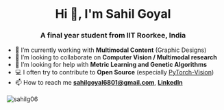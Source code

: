 <h1 align="center">Hi 👋, I'm Sahil Goyal</h1>
<h3 align="center">A final year student from IIT Roorkee, India</h3>

- 🔭 I’m currently working with **Multimodal Content** (Graphic Designs)
- 👯 I’m looking to collaborate on **Computer Vision / Multimodal research**
- 🤔 I’m looking for help with **Metric Learning and Genetic Algorithms**
- 💻 I often try to contribute to **Open Source** (especially [PyTorch-Vision](https://github.com/pytorch/vision))
- 📫 How to reach me **sahilgoyal6801@gmail.com**, **[LinkedIn](https://www.linkedin.com/in/sahil-goyal-4222371b4/)**

<!-- ![](https://komarev.com/ghpvc/?username=sahilg06) -->

<!-- <p><img align="left" src="https://github-readme-stats.vercel.app/api/top-langs?username=sahilg06&show_icons=true&locale=en&layout=compact" alt="sahilg06" /></p> -->

<p>&nbsp;<img align="center" src="https://github-readme-stats.vercel.app/api?username=sahilg06&show_icons=true&locale=en" alt="sahilg06" /></p>


<!--
**sahilg06/sahilg06** is a ✨ _special_ ✨ repository because its `README.md` (this file) appears on your GitHub profile.

Here are some ideas to get you started:

- 🔭 I’m currently working on ...
- 🌱 I’m currently learning ...
- 👯 I’m looking to collaborate on ...
- 
- 💬 Ask me about ...
- 📫 How to reach me: ...
- 😄 Pronouns: ...
- ⚡ Fun fact: ...
-->
